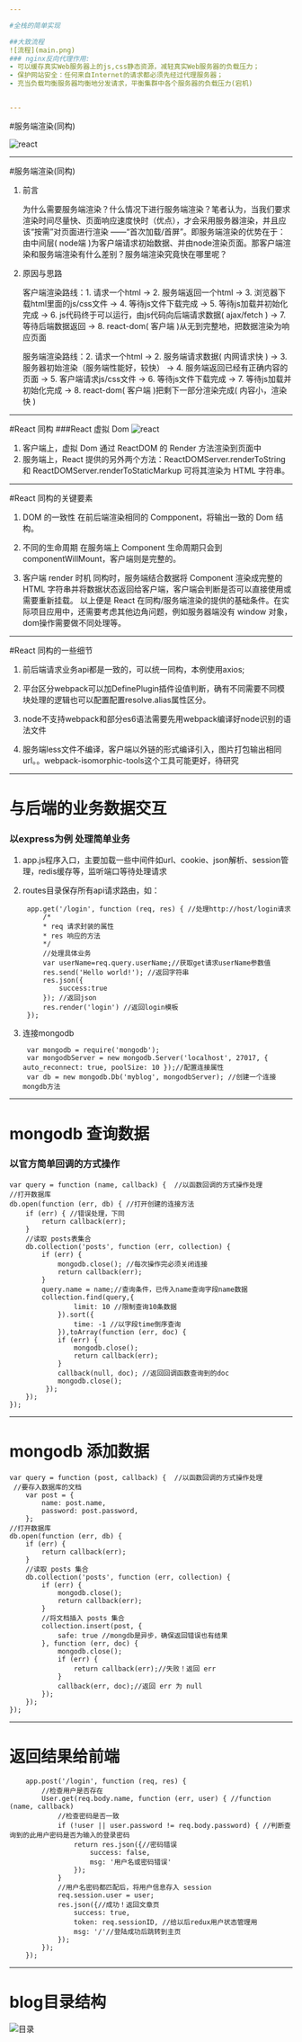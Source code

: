 ```yaml
---

#全栈的简单实现

##大致流程
![流程](main.png)
### nginx反向代理作用:
- 可以缓存真实Web服务器上的js,css静态资源，减轻真实Web服务器的负载压力；
- 保护网站安全：任何来自Internet的请求都必须先经过代理服务器；
- 充当负载均衡服务器均衡地分发请求，平衡集群中各个服务器的负载压力(宕机)


---
```


#服务端渲染(同构)

![react](react.png)

---

#服务端渲染(同构)

1. 前言

   为什么需要服务端渲染？什么情况下进行服务端渲染？笔者认为，当我们要求渲染时间尽量快、页面响应速度快时（优点），才会采用服务器渲染，并且应该“按需”对页面进行渲染 ——“首次加载/首屏”。即服务端渲染的优势在于：由中间层( node端 )为客户端请求初始数据、并由node渲染页面。那客户端渲染和服务端渲染有什么差别？服务端渲染究竟快在哪里呢？

2. 原因与思路

   客户端渲染路线：1. 请求一个html -> 2. 服务端返回一个html -> 3. 浏览器下载html里面的js/css文件 -> 4. 等待js文件下载完成 -> 5. 等待js加载并初始化完成 -> 6. js代码终于可以运行，由js代码向后端请求数据( ajax/fetch ) -> 7. 等待后端数据返回 -> 8. react-dom( 客户端 )从无到完整地，把数据渲染为响应页面

   服务端渲染路线：2. 请求一个html -> 2. 服务端请求数据( 内网请求快 ) -> 3. 服务器初始渲染（服务端性能好，较快） -> 4. 服务端返回已经有正确内容的页面 -> 5. 客户端请求js/css文件 -> 6. 等待js文件下载完成 -> 7. 等待js加载并初始化完成 -> 8. react-dom( 客户端 )把剩下一部分渲染完成( 内容小，渲染快 )
　　　

---
#React 同构
###React 虚拟 Dom
![react](reactdom.png)

1. 客户端上，虚拟 Dom 通过 ReactDOM 的 Render 方法渲染到页面中
2. 服务端上，React 提供的另外两个方法：ReactDOMServer.renderToString 和 ReactDOMServer.renderToStaticMarkup 可将其渲染为 HTML 字符串。

---
#React 同构的关键要素
1. DOM 的一致性
在前后端渲染相同的 Compponent，将输出一致的 Dom 结构。

2. 不同的生命周期
在服务端上 Component 生命周期只会到 componentWillMount，客户端则是完整的。

3. 客户端 render 时机
同构时，服务端结合数据将 Component 渲染成完整的 HTML 字符串并将数据状态返回给客户端，客户端会判断是否可以直接使用或需要重新挂载。
以上便是 React 在同构/服务端渲染的提供的基础条件。在实际项目应用中，还需要考虑其他边角问题，例如服务器端没有 window 对象，dom操作需要做不同处理等。

---
#React 同构的一些细节

1. 前后端请求业务api都是一致的，可以统一同构，本例使用axios;

2. 平台区分webpack可以加DefinePlugin插件设值判断，确有不同需要不同模块处理的逻辑也可以配置配置resolve.alias属性区分。

3. node不支持webpack和部分es6语法需要先用webpack编译好node识别的语法文件

4. 服务端less文件不编译，客户端以外链的形式编译引入，图片打包输出相同url。。webpack-isomorphic-tools这个工具可能更好，待研究

---
# 与后端的业务数据交互

### 以express为例 处理简单业务

1. app.js程序入口，主要加载一些中间件如url、cookie、json解析、session管理，redis缓存等，监听端口等待处理请求

2. routes目录保存所有api请求路由，如：

		app.get('/login', function (req, res) { //处理http://host/login请求
        	/*
        	* req 请求封装的属性
        	* res 响应的方法
        	*/
        	//处理具体业务
        	var userName=req.query.userName;//获取get请求userName参数值
        	res.send('Hello world!'); //返回字符串
        	res.json({
        		success:true
        	}); //返回json
        	res.render('login') //返回login模板
    	});
3. 连接mongodb
		
		var mongodb = require('mongodb');
        var mongodbServer = new mongodb.Server('localhost', 27017, { auto_reconnect: true, poolSize: 10 });//配置连接属性
        var db = new mongodb.Db('myblog', mongodbServer); //创建一个连接mongdb方法
        
---
# mongodb 查询数据
### 以官方简单回调的方式操作

	var query = function (name, callback) {  //以函数回调的方式操作处理
    //打开数据库
    db.open(function (err, db) { //打开创建的连接方法
        if (err) { //错误处理，下同
            return callback(err);
        }
        //读取 posts表集合
        db.collection('posts', function (err, collection) {
            if (err) {
                mongodb.close(); //每次操作完必须关闭连接
                return callback(err);
            }
            query.name = name;//查询条件，已传入name查询字段name数据
            collection.find(query,{
            		limit: 10 //限制查询10条数据
            	}).sort({
     	            time: -1 //以字段time倒序查询
                }),toArray(function (err, doc) {
                if (err) {
                    mongodb.close();
                    return callback(err);
                }
                callback(null, doc); //返回回调函数查询到的doc
                mongodb.close();
           	 });
        });
    });

---
# mongodb 添加数据

	var query = function (post, callback) {  //以函数回调的方式操作处理
	 //要存入数据库的文档
        var post = {
            name: post.name,
            password: post.password,
        };
    //打开数据库
    db.open(function (err, db) {
        if (err) {
            return callback(err);
        }
        //读取 posts 集合
        db.collection('posts', function (err, collection) {
            if (err) {
                mongodb.close();
                return callback(err);
            }
            //将文档插入 posts 集合
            collection.insert(post, {
                safe: true //mongdb是异步，确保返回错误也有结果
            }, function (err, doc) {
                mongodb.close();
                if (err) {
                    return callback(err);//失败！返回 err
                }
                callback(err, doc);//返回 err 为 null
            });
        });
    });

---
# 返回结果给前端
        app.post('/login', function (req, res) {
            //检查用户是否存在
            User.get(req.body.name, function (err, user) { //function (name, callback)
                //检查密码是否一致
                if (!user || user.password != req.body.password) { //判断查询到的此用户密码是否为输入的登录密码
                    return res.json({//密码错误
                        success: false,
                        msg: '用户名或密码错误'
                    });
                }
                //用户名密码都匹配后，将用户信息存入 session
                req.session.user = user;
                res.json({//成功！返回文章页
                    success: true,
                    token: req.sessionID, //给以后redux用户状态管理用
                    msg: '/'//登陆成功后跳转到主页
                });
            });
        });

---
# blog目录结构


![目录](list.png)